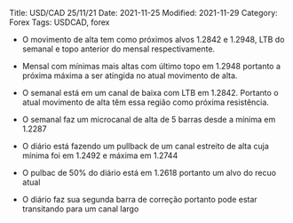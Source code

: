 Title: USD/CAD 25/11/21
Date: 2021-11-25
Modified: 2021-11-29
Category: Forex
Tags: USDCAD, forex

* O movimento de alta tem como próximos alvos 1.2842 e 1.2948, LTB do semanal e topo anterior do mensal respectivamente.

* Mensal com mínimas mais altas com último topo em 1.2948 portanto a próxima máxima a ser atingida no atual movimento de alta.

* O semanal está em um canal de baixa com LTB em 1.2842. Portanto o atual movimento de alta têm essa região como próxima resistência.
* O semanal faz um microcanal de alta de 5 barras desde a mínima em 1.2287

* O diário está fazendo um pullback de um canal estreito de alta  cuja mínima foi em 1.2492 e máxima em 1.2744
* O pulbac de 50% do diário está em 1.2618 portanto um alvo do recuo atual
* O diário faz sua segunda barra de correção portanto pode estar transitando para um canal largo 

